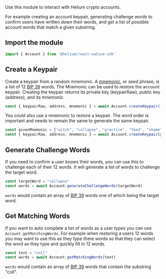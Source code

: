 Use this module to interact with Helium crypto accounts.

For example creating an account keypair, generating challenge words to confirm users have written down their words, and
get a list of possible account words that match a given substring.

## Import the module

```ts
import { Account } from '@helium/react-native-sdk'
```

## Create a Keypair

Create a keypair from a random mnemonic. A [mnemonic](https://en.bitcoin.it/wiki/Seed_phrase), or seed phrase, is a list
of 12 [BIP 39](https://github.com/bitcoin/bips/blob/master/bip-0039.mediawiki) words. The Mnemonic can be used to restore
the account keypair. Creating the keypair returns its private key (keypairRaw), public key (address), and its mnemonic.

```ts
const { keypairRaw, address, mnemonic } = await Account.createKeypair()
```

You could also use a mnemonic to restore a keypair. The word order is important and needs to remain the same to generate the same keypair.

```ts
const givenMnemonic = ["witch", "collapse", "practice", "feed", "shame", "open", "despai", "creek", "road", "again", "ice", "least"]
const { keypairRaw, address, mnemonic } = await Account.createKeypair(givenMnemonic)
```

## Generate Challenge Words

If you need to confirm a user knows their words, you can use this to challenge each of their 12 words. It will generate
a list of words to challenge the target word.

```ts
const targetWord = "collapse"
const words = await Account.generateChallengeWords(targetWord)
```

`words` would contain an array of [BIP 39](https://github.com/bitcoin/bips/blob/master/bip-0039.mediawiki) words one of
which being the target word.

## Get Matching Words

If you want to auto complete a list of words as a user types you can use `Account.getMatchingWords`. For example when
restoring a users 12 words you may want to use this as they type there words so that they can select the word as they
type and quickly fill in 12 words.

```ts
const text = "coll"
const words = await Account.getMatchingWords(text)
```

`words` would contain an array of [BIP 39](https://github.com/bitcoin/bips/blob/master/bip-0039.mediawiki) words that
contain the substring "coll".


